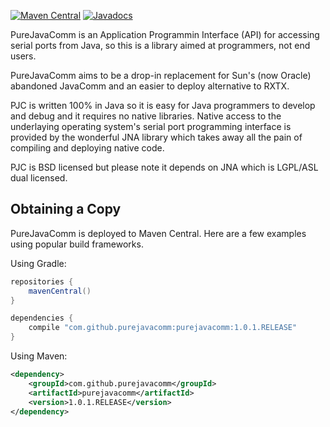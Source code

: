 [![Maven Central](https://maven-badges.herokuapp.com/maven-central/com.github.purejavacomm/purejavacomm/badge.svg)](https://maven-badges.herokuapp.com/maven-central/com.github.purejavacomm/purejavacomm)
[![Javadocs](https://www.javadoc.io/badge/com.github.purejavacomm/purejavacomm.svg)](https://www.javadoc.io/doc/com.github.purejavacomm/purejavacomm)


PureJavaComm is an Application Programmin Interface (API) for accessing serial ports from Java, so this is a library aimed at programmers, not end users.

PureJavaComm aims to be a drop-in replacement for Sun's (now Oracle) abandoned JavaComm and an easier to deploy alternative to RXTX.

PJC is written 100% in Java so it is easy for Java programmers to develop and debug and it requires no native libraries. Native access to the underlaying operating system's serial port programming interface is provided by the wonderful JNA library which takes away all the pain of compiling and deploying native code.

PJC is BSD licensed but please note it depends on JNA which is LGPL/ASL dual licensed.

## Obtaining a Copy

PureJavaComm is deployed to Maven Central. Here are a few examples using popular build frameworks.

Using Gradle:
```groovy
repositories {
    mavenCentral()
}

dependencies {
    compile "com.github.purejavacomm:purejavacomm:1.0.1.RELEASE"
}
```
Using Maven:
```xml
<dependency>
    <groupId>com.github.purejavacomm</groupId>
    <artifactId>purejavacomm</artifactId>
    <version>1.0.1.RELEASE</version>
</dependency>
```
